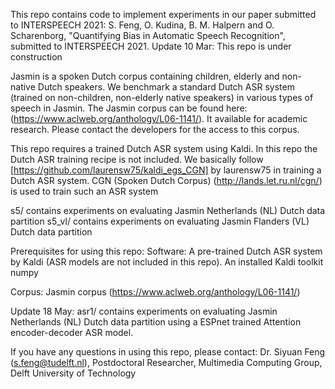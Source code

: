 This repo contains code to implement experiments in our paper submitted to INTERSPEECH 2021:
  S. Feng, O. Kudina, B. M. Halpern and O. Scharenborg, "Quantifying Bias in Automatic Speech Recognition", submitted to INTERSPEECH 2021.
Update 10 Mar:
  This repo is under construction

Jasmin is a spoken Dutch corpus containing children, elderly and non-native Dutch speakers. We benchmark a standard Dutch ASR system (trained on non-children, non-elderly native speakers) in various types of speech in Jasmin. The Jasmin corpus can be found here: (https://www.aclweb.org/anthology/L06-1141/). It available for academic research. Please contact the developers for the access to this corpus.

This repo requires a trained Dutch ASR system using Kaldi. In this repo the Dutch ASR training recipe is not included. We basically follow [https://github.com/laurensw75/kaldi_egs_CGN] by laurensw75 in training a Dutch ASR system. CGN (Spoken Dutch Corpus) (http://lands.let.ru.nl/cgn/) is used to train such an ASR system

s5/ contains experiments on evaluating Jasmin Netherlands (NL) Dutch data partition 
s5_vl/ contains experiments on evaluating Jasmin Flanders (VL) Dutch data partition

Prerequisites for using this repo:
Software:
A pre-trained Dutch ASR system by Kaldi (ASR models are not included in this repo).
An installed Kaldi toolkit
numpy

Corpus:
Jasmin corpus (https://www.aclweb.org/anthology/L06-1141/)

Update 18 May:
asr1/ contains experiments on evaluating Jasmin Netherlands (NL) Dutch data partition using a ESPnet trained Attention encoder-decoder ASR model.

If you have any questions in using this repo, please contact:
Dr. Siyuan Feng (s.feng@tudelft.nl),
Postdoctoral Researcher,
Multimedia Computing Group,
Delft University of Technology


